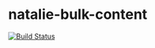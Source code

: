 # natalie-bulk-content

[![Build Status](http://apvrd55809/api/badges/ashish/log-viewer-repo-declarative/status.svg)](http://apvrd55809/ashish/log-viewer-repo-declarative)
